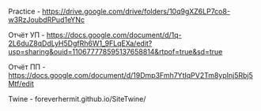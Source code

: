 Practice - https://drive.google.com/drive/folders/10q9gXZ6LP7co8-w3RzJoubdRPud1eYNc

Отчёт УП - https://docs.google.com/document/d/1q-2L6duZ8qDdLyH5DgfRh6W1_9FLqEXa/edit?usp=sharing&ouid=110677778595137658814&rtpof=true&sd=true

Отчёт ПП - https://docs.google.com/document/d/19Dmp3Fmh7YtIqPV2Tm8ypInj5Rbj5Mtf/edit

Twine - foreverhermit.github.io/SiteTwine/
